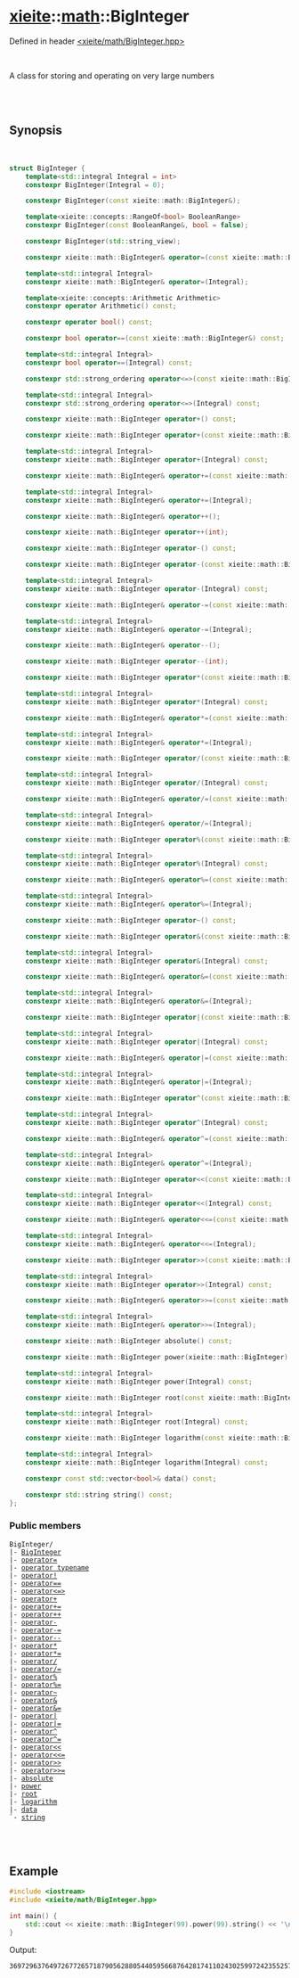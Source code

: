 # [xieite](../xieite.md)::[math](../math.md)::BigInteger
Defined in header [<xieite/math/BigInteger.hpp>](../../include/xieite/math/BigInteger.hpp)

<br/>

A class for storing and operating on very large numbers

<br/><br/>

## Synopsis

<br/>

```cpp
struct BigInteger {
	template<std::integral Integral = int>
	constexpr BigInteger(Integral = 0);

	constexpr BigInteger(const xieite::math::BigInteger&);

	template<xieite::concepts::RangeOf<bool> BooleanRange>
	constexpr BigInteger(const BooleanRange&, bool = false);

	constexpr BigInteger(std::string_view);

	constexpr xieite::math::BigInteger& operator=(const xieite::math::BigInteger&);

	template<std::integral Integral>
	constexpr xieite::math::BigInteger& operator=(Integral);

	template<xieite::concepts::Arithmetic Arithmetic>
	constexpr operator Arithmetic() const;

	constexpr operator bool() const;

	constexpr bool operator==(const xieite::math::BigInteger&) const;

	template<std::integral Integral>
	constexpr bool operator==(Integral) const;

	constexpr std::strong_ordering operator<=>(const xieite::math::BigInteger&) const;

	template<std::integral Integral>
	constexpr std::strong_ordering operator<=>(Integral) const;

	constexpr xieite::math::BigInteger operator+() const;

	constexpr xieite::math::BigInteger operator+(const xieite::math::BigInteger&) const;

	template<std::integral Integral>
	constexpr xieite::math::BigInteger operator+(Integral) const;

	constexpr xieite::math::BigInteger& operator+=(const xieite::math::BigInteger&);

	template<std::integral Integral>
	constexpr xieite::math::BigInteger& operator+=(Integral);

	constexpr xieite::math::BigInteger& operator++();

	constexpr xieite::math::BigInteger operator++(int);

	constexpr xieite::math::BigInteger operator-() const;

	constexpr xieite::math::BigInteger operator-(const xieite::math::BigInteger&) const;

	template<std::integral Integral>
	constexpr xieite::math::BigInteger operator-(Integral) const;

	constexpr xieite::math::BigInteger& operator-=(const xieite::math::BigInteger&);

	template<std::integral Integral>
	constexpr xieite::math::BigInteger& operator-=(Integral);

	constexpr xieite::math::BigInteger& operator--();

	constexpr xieite::math::BigInteger operator--(int);

	constexpr xieite::math::BigInteger operator*(const xieite::math::BigInteger&) const;

	template<std::integral Integral>
	constexpr xieite::math::BigInteger operator*(Integral) const;

	constexpr xieite::math::BigInteger& operator*=(const xieite::math::BigInteger&);

	template<std::integral Integral>
	constexpr xieite::math::BigInteger& operator*=(Integral);

	constexpr xieite::math::BigInteger operator/(const xieite::math::BigInteger&) const;

	template<std::integral Integral>
	constexpr xieite::math::BigInteger operator/(Integral) const;

	constexpr xieite::math::BigInteger& operator/=(const xieite::math::BigInteger&);

	template<std::integral Integral>
	constexpr xieite::math::BigInteger& operator/=(Integral);

	constexpr xieite::math::BigInteger operator%(const xieite::math::BigInteger&) const;

	template<std::integral Integral>
	constexpr xieite::math::BigInteger operator%(Integral) const;

	constexpr xieite::math::BigInteger& operator%=(const xieite::math::BigInteger&);

	template<std::integral Integral>
	constexpr xieite::math::BigInteger& operator%=(Integral);

	constexpr xieite::math::BigInteger operator~() const;

	constexpr xieite::math::BigInteger operator&(const xieite::math::BigInteger&) const;

	template<std::integral Integral>
	constexpr xieite::math::BigInteger operator&(Integral) const;

	constexpr xieite::math::BigInteger& operator&=(const xieite::math::BigInteger&);

	template<std::integral Integral>
	constexpr xieite::math::BigInteger& operator&=(Integral);

	constexpr xieite::math::BigInteger operator|(const xieite::math::BigInteger&) const;

	template<std::integral Integral>
	constexpr xieite::math::BigInteger operator|(Integral) const;

	constexpr xieite::math::BigInteger& operator|=(const xieite::math::BigInteger&);

	template<std::integral Integral>
	constexpr xieite::math::BigInteger& operator|=(Integral);

	constexpr xieite::math::BigInteger operator^(const xieite::math::BigInteger&) const;

	template<std::integral Integral>
	constexpr xieite::math::BigInteger operator^(Integral) const;

	constexpr xieite::math::BigInteger& operator^=(const xieite::math::BigInteger&);

	template<std::integral Integral>
	constexpr xieite::math::BigInteger& operator^=(Integral);

	constexpr xieite::math::BigInteger operator<<(const xieite::math::BigInteger&) const;

	template<std::integral Integral>
	constexpr xieite::math::BigInteger operator<<(Integral) const;

	constexpr xieite::math::BigInteger& operator<<=(const xieite::math::BigInteger&);

	template<std::integral Integral>
	constexpr xieite::math::BigInteger& operator<<=(Integral);

	constexpr xieite::math::BigInteger operator>>(const xieite::math::BigInteger&) const;

	template<std::integral Integral>
	constexpr xieite::math::BigInteger operator>>(Integral) const;

	constexpr xieite::math::BigInteger& operator>>=(const xieite::math::BigInteger&);

	template<std::integral Integral>
	constexpr xieite::math::BigInteger& operator>>=(Integral);

	constexpr xieite::math::BigInteger absolute() const;

	constexpr xieite::math::BigInteger power(xieite::math::BigInteger) const;

	template<std::integral Integral>
	constexpr xieite::math::BigInteger power(Integral) const;

	constexpr xieite::math::BigInteger root(const xieite::math::BigInteger&) const;

	template<std::integral Integral>
	constexpr xieite::math::BigInteger root(Integral) const;

	constexpr xieite::math::BigInteger logarithm(const xieite::math::BigInteger&) const;

	template<std::integral Integral>
	constexpr xieite::math::BigInteger logarithm(Integral) const;

	constexpr const std::vector<bool>& data() const;

	constexpr std::string string() const;
};
```
### Public members
<pre><code>BigInteger/
|- <a href="./BigInteger/constructor.md">BigInteger</a>
|- <a href="./BigInteger/operatorAssign.md">operator=</a>
|- <a href="./BigInteger/operatorCast.md">operator typename</a>
|- <a href="./BigInteger/operatorNot.md">operator!</a>
|- <a href="./BigInteger/operatorEquals.md">operator==</a>
|- <a href="./BigInteger/operatorSpaceship.md">operator<=></a>
|- <a href="./BigInteger/operatorAdd.md">operator+</a>
|- <a href="./BigInteger/operatorAddAssign.md">operator+=</a>
|- <a href="./BigInteger/operatorIncrement.md">operator++</a>
|- <a href="./BigInteger/operatorSubtract.md">operator-</a>
|- <a href="./BigInteger/operatorSubtractAssign.md">operator-=</a>
|- <a href="./BigInteger/operatorDecrement.md">operator--</a>
|- <a href="./BigInteger/operatorMultiply.md">operator*</a>
|- <a href="./BigInteger/operatorMultiplyAssign.md">operator*=</a>
|- <a href="./BigInteger/operatorDivide.md">operator/</a>
|- <a href="./BigInteger/operatorDivideAssign.md">operator/=</a>
|- <a href="./BigInteger/operatorModulo.md">operator%</a>
|- <a href="./BigInteger/operatorModuloAssign.md">operator%=</a>
|- <a href="./BigInteger/operatorBitwiseNot.md">operator~</a>
|- <a href="./BigInteger/operatorBitwiseAnd.md">operator&</a>
|- <a href="./BigInteger/operatorBitwiseNotAssign.md">operator&=</a>
|- <a href="./BigInteger/operatorBitwiseOr.md">operator|</a>
|- <a href="./BigInteger/operatorBitwiseOrAssign.md">operator|=</a>
|- <a href="./BigInteger/operatorBitwiseXor.md">operator^</a>
|- <a href="./BigInteger/operatorBitwiseXorAssign.md">operator^=</a>
|- <a href="./BigInteger/operatorBitwiseShiftLeft.md">operator<<</a>
|- <a href="./BigInteger/operatorBitwiseShiftLeftAssign.md">operator<<=</a>
|- <a href="./BigInteger/operatorBitwiseShiftRight.md">operator>></a>
|- <a href="./BigInteger/operatorBitwiseShiftRightAssign.md">operator>>=</a>
|- <a href="./BigInteger/absolute.md">absolute</a>
|- <a href="./BigInteger/power.md">power</a>
|- <a href="./BigInteger/root.md">root</a>
|- <a href="./BigInteger/logarithm.md">logarithm</a>
|- <a href="./BigInteger/data.md">data</a>
`- <a href="./BigInteger/string.md">string</a>
</code></pre>

<br/><br/>

## Example
```cpp
#include <iostream>
#include <xieite/math/BigInteger.hpp>

int main() {
	std::cout << xieite::math::BigInteger(99).power(99).string() << '\n';
}
```
Output:
```
369729637649726772657187905628805440595668764281741102430259972423552570455277523421410650010128232727940978889548326540119429996769494359451621570193644014418071060667659301384999779999159200499899
```
